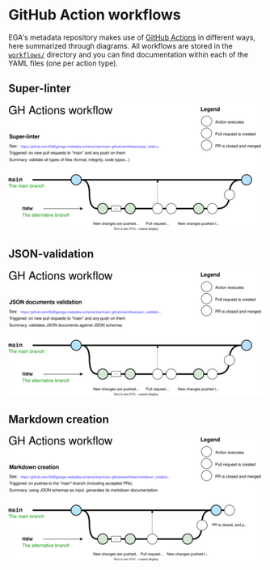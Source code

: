 # GitHub Action workflows
EGA's metadata repository makes use of [GitHub Actions](https://docs.github.com/en/actions) in different ways, here summarized through diagrams. All workflows are stored in the [``workflows/``](../../.github/workflows/) directory and you can find documentation within each of the YAML files (one per action type).

## Super-linter
![Super-linter workflow](diagrams/20220419_super_linter.drawio.svg)

## JSON-validation
![Super-linter workflow](diagrams/20220419_JSON_validation.drawio.svg)

## Markdown creation
![Super-linter workflow](diagrams/20220419_Markdown_creation.drawio.svg)